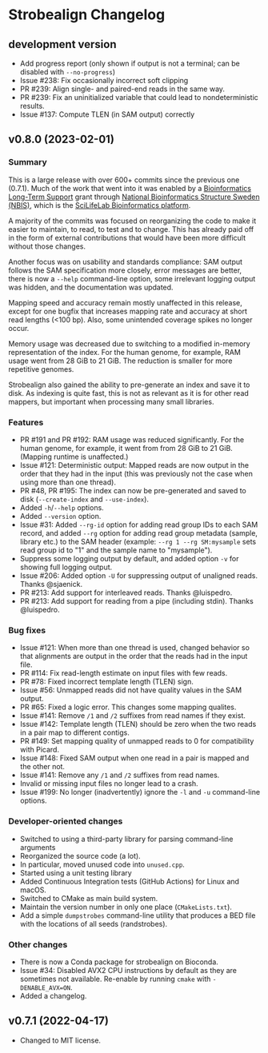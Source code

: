 # Strobealign Changelog

## development version

* Add progress report (only shown if output is not a terminal; can be
  disabled with `--no-progress`)
* Issue #238: Fix occasionally incorrect soft clipping
* PR #239: Align single- and paired-end reads in the same way.
* PR #239: Fix an uninitialized variable that could lead to nondeterministic
  results.
* Issue #137: Compute TLEN (in SAM output) correctly

## v0.8.0 (2023-02-01)

### Summary

This is a large release with over 600+ commits since the previous one (0.7.1).
Much of the work that went into it was enabled by a
[Bioinformatics Long-Term Support](https://nbis.se/support/) grant through [National Bioinformatics Structure Sweden (NBIS)](https://nbis.se/), which is the [SciLifeLab Bioinformatics platform](https://www.scilifelab.se/units/nbis/).

A majority of the commits was focused on reorganizing the code to make it
easier to maintain, to read, to test and to change. This has already paid off
in the form of external contributions that would have been more difficult
without those changes.

Another focus was on usability and standards compliance: SAM output follows
the SAM specification more closely, error messages are better, there is
now a `--help` command-line option, some irrelevant logging output was
hidden, and the documentation was updated.

Mapping speed and accuracy remain mostly unaffected in this release, except for
one bugfix that increases mapping rate and accuracy at short read lengths
(<100 bp). Also, some unintended coverage spikes no longer occur.

Memory usage was decreased due to switching to a modified in-memory
representation of the index. For the human genome, for example, RAM usage went
from 28 GiB to 21 GiB. The reduction is smaller for more repetitive genomes.

Strobealign also gained the ability to pre-generate an index and save it to disk.
As indexing is quite fast, this is not as relevant as it is for other read
mappers, but important when processing many small libraries.

### Features

* PR #191 and PR #192: RAM usage was reduced significantly. For the
  human genome, for example, it went from from 28 GiB to 21 GiB. (Mapping
  runtime is unaffected.)
* Issue #121: Deterministic output: Mapped reads are now output in the order
  that they had in the input (this was previously not the case when using
  more than one thread).
* PR #48, PR #195: The index can now be pre-generated and saved to disk
  (`--create-index` and `--use-index`).
* Added `-h`/`--help` options.
* Added `--version` option.
* Issue #31: Added `--rg-id` option for adding read group IDs to each SAM
  record, and added `--rg` option for adding read group metadata
  (sample, library etc.) to the SAM header (example: `--rg 1 --rg SM:mysample`
  sets read group id to "1" and the sample name to "mysample").
* Suppress some logging output by default, and added option `-v` for showing
  full logging output.
* Issue #206: Added option `-U` for suppressing output of unaligned reads. Thanks @sjaenick.
* PR #213: Add support for interleaved reads. Thanks @luispedro.
* PR #213: Add support for reading from a pipe (including stdin). Thanks @luispedro.

### Bug fixes

* Issue #121: When more than one thread is used, changed behavior so that
  alignments are output in the order that the reads had in the input file.
* PR #114: Fix read-length estimate on input files with few reads.
* PR #78: Fixed incorrect template length (TLEN) sign.
* Issue #56: Unmapped reads did not have quality values in the SAM output.
* PR #65: Fixed a logic error. This changes some mapping qualites.
* Issue #141: Remove `/1` and `/2` suffixes from read names if they exist.
* Issue #142: Template length (TLEN) should be zero when the two reads in a pair
  map to different contigs.
* PR #149: Set mapping quality of unmapped reads to 0 for compatibility
  with Picard.
* Issue #148: Fixed SAM output when one read in a pair is mapped and the other
  not.
* Issue #141: Remove any `/1` and `/2` suffixes from read names.
* Invalid or missing input files no longer lead to a crash.
* Issue #199: No longer (inadvertently) ignore the `-l` and `-u` command-line
  options.

### Developer-oriented changes

* Switched to using a third-party library for parsing command-line arguments
* Reorganized the source code (a lot).
* In particular, moved unused code into `unused.cpp`.
* Started using a unit testing library
* Added Continuous Integration tests (GitHub Actions) for Linux and macOS.
* Switched to CMake as main build system.
* Maintain the version number in only one place (`CMakeLists.txt`).
* Add a simple `dumpstrobes` command-line utility that produces a BED file
  with the locations of all seeds (randstrobes).

### Other changes

* There is now a Conda package for strobealign on Bioconda.
* Issue #34: Disabled AVX2 CPU instructions by default as they are sometimes not
  available. Re-enable by running `cmake` with `-DENABLE_AVX=ON`.
* Added a changelog.

## v0.7.1 (2022-04-17)

* Changed to MIT license.

